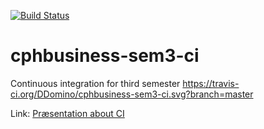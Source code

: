 [![Build Status](https://travis-ci.org/DDomino/cphbusiness-sem3-ci.svg?branch=master)](https://travis-ci.org/DDomino/cphbusiness-sem3-ci)

# cphbusiness-sem3-ci
Continuous integration for third semester
https://travis-ci.org/DDomino/cphbusiness-sem3-ci.svg?branch=master

Link: [Præsentation about CI](https://jegp.github.io/cphbusiness-sem3-ci/presentation.html#/)
